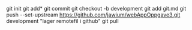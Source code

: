 git init
git add*
git commit
git checkout -b development
git add git.md
git push --set-upstream https://github.com/jawium/webAppOppgave3.git development
"lager remotefil i github"
git pull